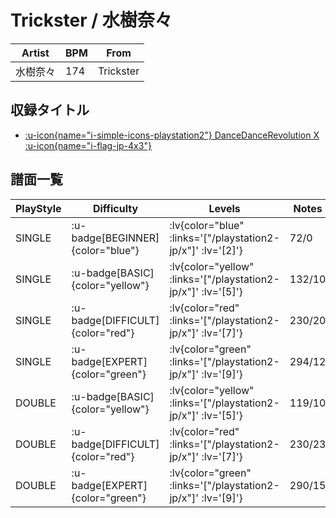 # Trickster / 水樹奈々

|Artist|BPM|From|
|------|---|----|
|水樹奈々|174|Trickster|

## 収録タイトル

- [ :u-icon{name="i-simple-icons-playstation2"} DanceDanceRevolution X :u-icon{name="i-flag-jp-4x3"} ](/playstation2-jp/x)

## 譜面一覧

|PlayStyle|Difficulty|Levels|Notes|Movie|
|---------|----------|------|-----|-----|
|SINGLE| :u-badge[BEGINNER]{color="blue"} | :lv{color="blue" :links='["/playstation2-jp/x"]' :lv='[2]'} |72/0||
|SINGLE| :u-badge[BASIC]{color="yellow"} | :lv{color="yellow" :links='["/playstation2-jp/x"]' :lv='[5]'} |132/10||
|SINGLE| :u-badge[DIFFICULT]{color="red"} | :lv{color="red" :links='["/playstation2-jp/x"]' :lv='[7]'} |230/20||
|SINGLE| :u-badge[EXPERT]{color="green"} | :lv{color="green" :links='["/playstation2-jp/x"]' :lv='[9]'} |294/12||
|DOUBLE| :u-badge[BASIC]{color="yellow"} | :lv{color="yellow" :links='["/playstation2-jp/x"]' :lv='[5]'} |119/10||
|DOUBLE| :u-badge[DIFFICULT]{color="red"} | :lv{color="red" :links='["/playstation2-jp/x"]' :lv='[7]'} |230/23||
|DOUBLE| :u-badge[EXPERT]{color="green"} | :lv{color="green" :links='["/playstation2-jp/x"]' :lv='[9]'} |290/15||
